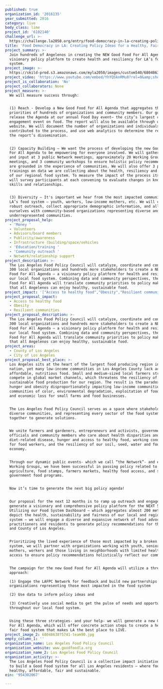 ```yaml
---
published: true
organization_id: '2016135'
year_submitted: 2016
category: live
body_class: lime
project_id: '6102140'
challenge_url: >-
  https://challenge.la2050.org/entry/food-democracy-in-la-creating-policy-ideas-for-a-healthy-fair-food-system
title: 'Food Democracy in LA: Creating Policy Ideas for a Healthy, Fair Food System'
project_summary: >-
  Join hundreds of Angelenos in creating the NEW Good Food For All Agenda – a
  visionary policy platform to create health and resiliency for LA’s food
  system.
project_image: >-
  https://skild-prod.s3.amazonaws.com/myla2050/images/custom540/6804863875741-team90.jpg
project_video: 'https://www.youtube.com/embed/YhYQSknRMu8?rel=0&amp;showinfo=0'
project_is_collaboration: 'No'
project_collaborators: None
project_measure: >-
  We will measure success through: 


  (1) Reach - Develop a New Good Food for All Agenda that aggregates the policy
  priorities of hundreds of organizations and community members. Our goal is to
  release the Agenda at our annual Food Day event— the city’s largest civic
  engagement event on food. The report will also be available through our
  website. We will document the number of organizations and individuals who
  contributed to the process, and use web analytics to determine the reach of
  the report’s dissemination.


  (2) Capacity Building – We want the process of developing the new Good Food
  For All Agenda to be empowering for everyone involved. We will gather feedback
  and input at 3 public Network meetings, approximately 20 Working Group
  meetings, and 3 community workshops to ensure holistic policy recommendations
  are grounded in the experience of communities. We will also offer 3 public
  trainings on data we are collecting about the health, resiliency and fairness
  of our regional food system. To measure the impact of the process itself, we
  will survey participants at each convening to evaluate changes in knowledge,
  skills and relationships. 


  (3) Diversity – It's important we hear from the most impacted communities in
  LA’s food system – youth, workers, low-income mothers, etc. We will conduct
  robust outreach, collect appropriate demographic information, and ally
  ourselves with community-based organizations representing diverse and
  underrepresented communities.
project_proposal_help:
  - 'Money '
  - Volunteers
  - Advisors/board members
  - Publicity/awareness
  - Infrastructure (building/space/vehicles
  - 'Education/training '
  - 'Community outreach '
  - Network/relationship support
project_description: >-
  The Los Angeles Food Policy Council will catalyze, coordinate and connect over
  300 local organizations and hundreds more stakeholders to create a NEW Good
  Food For All Agenda – a visionary policy platform for health and resiliency in
  our local food system. Combining data and community perspectives, the new Good
  Food For All Agenda will translate community priorities to policy makers so
  that all Angelenos can enjoy healthy, sustainable food.
project_impact: '["Access to healthy food","Obesity","Resilient communities"]'
project_proposal_impact:
  - Access to healthy food
  - Obesity
  - Resilient communities
project_proposal_description: >-
  The Los Angeles Food Policy Council will catalyze, coordinate and connect over
  300 local organizations and hundreds more stakeholders to create a NEW Good
  Food For All Agenda – a visionary policy platform for health and resiliency in
  our local food system. Combining data and community perspectives, the new Good
  Food For All Agenda will translate community priorities to policy makers so
  that all Angelenos can enjoy healthy, sustainable food.
project_areas:
  - County of Los Angeles
  - City of Los Angeles
project_proposal_best_place: >-
  Los Angeles sits at the heart of the largest food producing region in the
  nation, yet many low-income communities in Los Angeles County lack access to
  affordable, nutritious food. Small and medium-sized local farmers struggle to
  compete in global market channels, which threatens the resiliency of local and
  sustainable food production for our region. The result is the paradox of
  hunger and obesity disproportionately impacting low-income communities and
  communities of color, environmental degradation, exploitation of food workers,
  and economic loss for small farms and food businesses. 


  The Los Angeles Food Policy Council serves as a space where stakeholders of
  diverse communities, and representing every sector of the food system, come
  together to generate solutions. 


  We unite farmers and gardeners, entrepreneurs and activists, government
  officials and community members who care about health disparities and
  diet-related disease, hunger and access to healthy food, working conditions
  for food workers, and the resiliency of our soil, seed, water and food
  economy. 


  Through our dynamic public events- which we call “the Network”- and eight open
  Working Groups, we have been successful in passing policy related to urban
  agriculture, food stamps, farmers markets, healthy food access, and school and
  government food programs. 


  Now it’s time to generate the next big policy agenda! 


  Our proposal for the next 12 months is to ramp up outreach and engagement to
  generate a visionary and comprehensive policy platform for the NEXT 5 years.
  Utilizing our Food System Dashboard – which aggregates almost 200 metrics that
  depict the health, sustainability and fairness of our local and regional food
  system – we will engage a diverse and expansive network of food advocates,
  practitioners and residents to generate policy recommendations for the City
  and County of Los Angeles. 


  Prioritizing the lived experience of those most impacted by a broken food
  system, we will partner with organizations working with youth, seniors,
  mothers, workers and those living in neighborhoods with limited healthy food
  access to ensure policy recommendations holistically reflect our communities. 


  The campaign for the new Good Food for All Agenda will utilize a three-pronged
  approach: 

  (1) Engage the LAFPC Network for feedback and build new partnerships with
  organizations representing those most impacted in the food system 

  (2) Use data to inform policy ideas and 

  (3) Creatively use social media to get the pulse of needs and opportunities
  throughout our local food system. 


  Using these three strategies- and your help- we will generate a new Good Food
  For All Agenda, which will offer concrete action steps to create a healthy and
  fair food system that makes LA the best place to LIVE.
project_image_2: 6804863875741-team90.jpg
empty_column_1: ''
organization_name: Los Angeles Food Policy Council
organization_website: www.goodfoodla.org
organization_name_2: Los Angeles Food Policy Council
organization_activity: >-
  The Los Angeles Food Policy Council is a collective impact initiative working
  to build a Good Food system for all Los Angeles residents — where food is
  healthy, affordable, fair and sustainable.
ein: '954302067'

---
```

